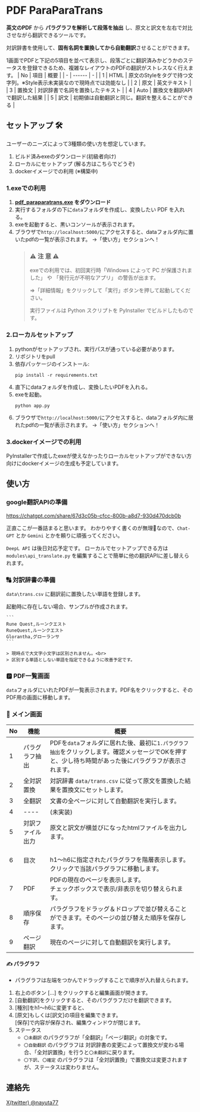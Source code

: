 # PDF ParaParaTrans
**英文のPDF** から **パラグラフを解析して段落を抽出** し、原文と訳文を左右で対比させながら翻訳できるツールです。

対訳辞書を使用して、**固有名詞を置換してから自動翻訳**させることができます。

1画面でPDFと下記の5項目を並べて表示し、段落ごとに翻訳済みかどうかのステータスを登録できるため、複雑なレイアウトのPDFの翻訳がストレスなく行えます。
| No | 項目 | 概要 |
| - | ------ | - |
| 1 | HTML | 原文のStyleをタグで持つ文字列。※Style表示未実装なので現時点では効能なし |
| 2 | 原文 | 英文テキスト |
| 3 | 置換文 | 対訳辞書で名詞を置換したテキスト |
| 4 | Auto | 置換文を翻訳APIで翻訳した結果 |
| 5 | 訳文 | 初期値は自動翻訳と同じ。翻訳を整えることができる |


## セットアップ 🛠

ユーザーのニーズによって3種類の使い方を想定しています。
1. ビルド済みexeのダウンロード(初級者向け)
2. ローカルにセットアップ (解る方はこちらでどうぞ)
3. dockerイメージでの利用 (※構築中)

### 1.exeでの利用
1. **[pdf_paraparatrans.exe](https://github.com/runequest77/pdf_paraparatrans/releases) をダウンロード**
2. 実行するフォルダの下に`data`フォルダを作成し、変換したい PDF を入れる。
3. exeを起動すると、黒いコンソールが表示されます。
4. ブラウザで`http://localhost:5000/`にアクセスすると、dataフォルダ内に置いたpdfの一覧が表示されます。
→「使い方」セクションへ！
    > ### ⚠️ 注 意 ⚠️
    > exeでの利用では、初回実行時「Windows によって PC が保護されました」 や 「発行元が不明なアプリ」 の警告が出ます。
    > 
    > ⇒「詳細情報」をクリックして「実行」ボタンを押して起動してください。
    > 
    > 実行ファイルは Python スクリプトを PyInstaller でビルドしたものです。<br>

### 2.ローカルセットアップ
1. pythonがセットアップされ、実行パスが通っている必要があります。
2. リポジトリをpull
3. 依存パッケージのインストール:
    ```
    pip install -r requirements.txt
    ```
4. 直下にdataフォルダを作成し、変換したいPDFを入れる。
5. exeを起動。
    ```
    python app.py
    ```
6. ブラウザで`http://localhost:5000/`にアクセスすると、dataフォルダ内に居れたpdfの一覧が表示されます。
→「使い方」セクションへ！

### 3.dockerイメージでの利用
PyInstallerで作成したexeが使えなかったりローカルセットアップができない方向けにdockerイメージの生成も予定しています。

## 使い方
### google翻訳APIの準備
https://chatgpt.com/share/67d3c05b-cfcc-800b-a8d7-930d470dcb0b

正直ここが一番詰まると思います。
わかりやすく書くのが無理🤣なので、`Chat-GPT` とか `Gemini` とかを頼りに頑張ってください。

`DeepL API` は後日対応予定です。
ローカルでセットアップできる方は　`modules\api_translate.py` を編集することで簡単に他の翻訳APIに差し替えられます。

### 🔠 対訳辞書の準備
`data\trans.csv` に翻訳前に置換したい単語を登録します。

起動時に存在しない場合、サンプルが作成されます。

    ```
    Rune Quest,ルーンクエスト
    RuneQuest,ルーンクエスト
    Glorantha,グローランサ
    ```

    > 現時点で大文字小文字は区別されません。<br>
    > 区別する単語としない単語を指定できるように改善予定です。

### 🅿️ PDF一覧画面
`data`フォルダにいれたPDFが一覧表示されます。PDF名をクリックすると、そのPDF用の画面に移動します。
### 📖 メイン画面

| No | 機能 | 概要 |
| - | - | - |
| 1 | パラグラフ抽出 | PDFを`data`フォルダに居れた後、最初に`1.パラグラフ抽出`をクリックします。確認メッセージでOKを押すと、少し待ち時間があった後にパラグラフが表示されます。 |
| 2 | 全対訳置換 | 対訳辞書 `data/trans.csv` に従って原文を置換した結果を置換文にセットします。 |
| 3 | 全翻訳 | 文書の全ページに対して自動翻訳を実行します。 |
| 4 | ---- | (未実装) |
| 5 | 対訳ファイル出力 | 原文と訳文が横並びになったhtmlファイルを出力します。 |
| 6 | 目次 | <br>h1～h6に指定されたパラグラフを階層表示します。クリックで当該パラグラフに移動します。 |
| 7 | PDF | PDFの現在のページを表示します。<br>チェックボックスで表示/非表示を切り替えられます。 |
| 8 | 順序保存 | パラグラフをドラッグ＆ドロップで並び替えることができます。そのページの並び替えた順序を保存します。 |
| 9 | ページ翻訳 | 現在のページに対して自動翻訳を実行します。|
#### ✍️ パラグラフ
- パラグラフは左端をつかんでドラッグすることで順序が入れ替えられます。
1. 右上のボタン [...] をクリックすると編集画面が開きます。
2. [自動翻訳]をクリックすると、そのパラグラフだけを翻訳できます。
3. [種別]をh1～h6に変更すると、
4. [原文]もしくは[訳文]の項目を編集できます。<br>[保存]で内容が保存され、編集ウィンドウが閉じます。
5. ステータス
    - `〇未翻訳` のパラグラフが「全翻訳」「ページ翻訳」の対象です。
    - `〇自動翻訳` のパラグラフは 対訳辞書の変更によって置換文が変わる場合、「全対訳置換」を行うと`〇未翻訳`に戻ります。
    - `〇下訳`、`〇確定` のパラグラフは「全対訳置換」で置換文は変更されますが、ステータスは変わりません。

## 連絡先
[X(twitter) @nayuta77](https://x.com/nayuta77)
